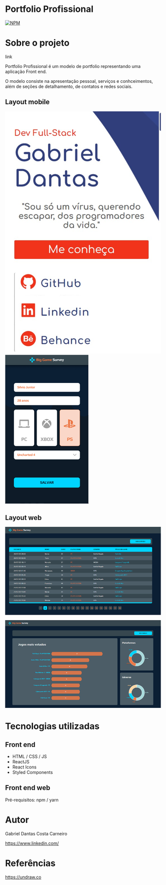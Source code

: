 # Portfolio Profissional
[![NPM](https://img.shields.io/npm/l/react)](https://github.com/B1ELL20/portfolio/blob/main/LICENSE)

# Sobre o projeto

link

Portfolio Profissional é um modelo de portfolio representando uma aplicação Front end.

O modelo consiste na apresentação pessoal, serviços e conhceimentos, além de seções de detalhamento, de contatos e redes sociais.

## Layout mobile
![Mobile 1](https://github.com/B1ELL20/portfolio/blob/main/assets/mobile1.jpg) ![Mobile 2](https://github.com/acenelio/assets/raw/main/sds1/mobile2.png)

## Layout web
![Web 1](https://github.com/acenelio/assets/raw/main/sds1/web1.png)

![Web 2](https://github.com/acenelio/assets/raw/main/sds1/web2.png)

# Tecnologias utilizadas

## Front end
- HTML / CSS / JS
- ReactJS
- React Icons
- Styled Components

## Front end web
Pré-requisitos: npm / yarn

# Autor

Gabriel Dantas Costa Carneiro

https://www.linkedin.com/

# Referências

https://undraw.co
